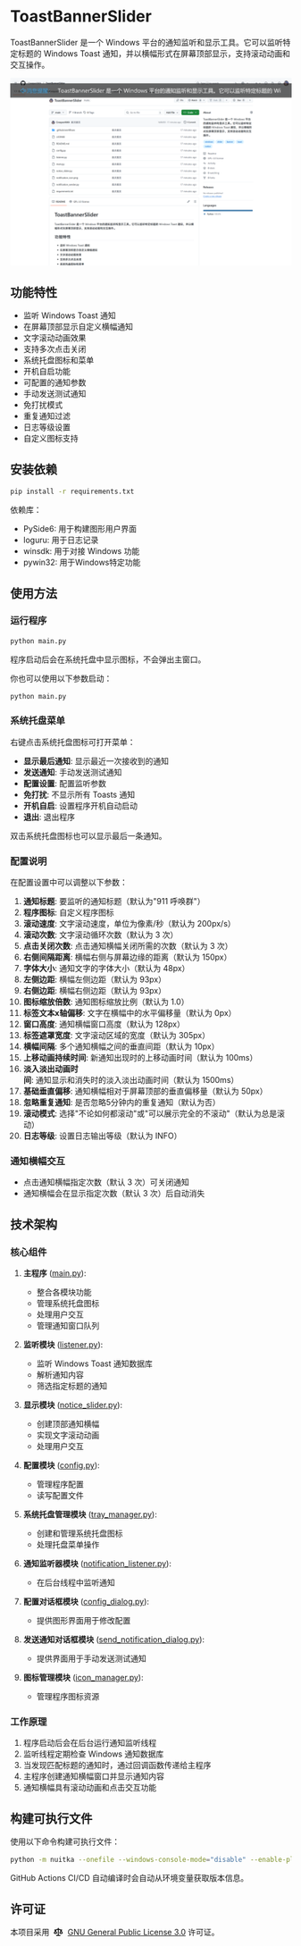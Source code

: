 # ToastBannerSlider

ToastBannerSlider 是一个 Windows 平台的通知监听和显示工具。它可以监听特定标题的 Windows Toast 通知，并以横幅形式在屏幕顶部显示，支持滚动动画和交互操作。

<p align="center">
  <img src="./doc/Example_of_Notification_Banner.png" alt="通知横幅示例">
</p>

## 功能特性

- 监听 Windows Toast 通知
- 在屏幕顶部显示自定义横幅通知
- 文字滚动动画效果
- 支持多次点击关闭
- 系统托盘图标和菜单
- 开机自启功能
- 可配置的通知参数
- 手动发送测试通知
- 免打扰模式
- 重复通知过滤
- 日志等级设置
- 自定义图标支持

## 安装依赖

```bash
pip install -r requirements.txt
```

依赖库：
- PySide6: 用于构建图形用户界面
- loguru: 用于日志记录
- winsdk: 用于对接 Windows 功能
- pywin32: 用于Windows特定功能

## 使用方法

### 运行程序

```bash
python main.py
```

程序启动后会在系统托盘中显示图标，不会弹出主窗口。

你也可以使用以下参数启动：

```bash
python main.py
```

### 系统托盘菜单

右键点击系统托盘图标可打开菜单：

- **显示最后通知**: 显示最近一次接收到的通知
- **发送通知**: 手动发送测试通知
- **配置设置**: 配置监听参数
- **免打扰**: 不显示所有 Toasts 通知
- **开机自启**: 设置程序开机自动启动
- **退出**: 退出程序

双击系统托盘图标也可以显示最后一条通知。

### 配置说明

在配置设置中可以调整以下参数：

1. **通知标题**: 要监听的通知标题（默认为"911 呼唤群"）
2. **程序图标**: 自定义程序图标
3. **滚动速度**: 文字滚动速度，单位为像素/秒（默认为 200px/s）
4. **滚动次数**: 文字滚动循环次数（默认为 3 次）
5. **点击关闭次数**: 点击通知横幅关闭所需的次数（默认为 3 次）
6. **右侧间隔距离**: 横幅右侧与屏幕边缘的距离（默认为 150px）
7. **字体大小**: 通知文字的字体大小（默认为 48px）
8. **左侧边距**: 横幅左侧边距（默认为 93px）
9. **右侧边距**: 横幅右侧边距（默认为 93px）
10. **图标缩放倍数**: 通知图标缩放比例（默认为 1.0）
11. **标签文本x轴偏移**: 文字在横幅中的水平偏移量（默认为 0px）
12. **窗口高度**: 通知横幅窗口高度（默认为 128px）
13. **标签遮罩宽度**: 文字滚动区域的宽度（默认为 305px）
14. **横幅间隔**: 多个通知横幅之间的垂直间距（默认为 10px）
15. **上移动画持续时间**: 新通知出现时的上移动画时间（默认为 100ms）
16. **淡入淡出动画时间**: 通知显示和消失时的淡入淡出动画时间（默认为 1500ms）
17. **基础垂直偏移**: 通知横幅相对于屏幕顶部的垂直偏移量（默认为 50px）
18. **忽略重复通知**: 是否忽略5分钟内的重复通知（默认为否）
19. **滚动模式**: 选择"不论如何都滚动"或"可以展示完全的不滚动"（默认为总是滚动）
20. **日志等级**: 设置日志输出等级（默认为 INFO）

### 通知横幅交互

- 点击通知横幅指定次数（默认 3 次）可关闭通知
- 通知横幅会在显示指定次数（默认 3 次）后自动消失

## 技术架构

### 核心组件

1. **主程序** ([main.py](./main.py)):
   - 整合各模块功能
   - 管理系统托盘图标
   - 处理用户交互
   - 管理通知窗口队列

2. **监听模块** ([listener.py](./listener.py)):
   - 监听 Windows Toast 通知数据库
   - 解析通知内容
   - 筛选指定标题的通知

3. **显示模块** ([notice_slider.py](./notice_slider.py)):
   - 创建顶部通知横幅
   - 实现文字滚动动画
   - 处理用户交互

4. **配置模块** ([config.py](./config.py)):
   - 管理程序配置
   - 读写配置文件

5. **系统托盘管理模块** ([tray_manager.py](./tray_manager.py)):
   - 创建和管理系统托盘图标
   - 处理托盘菜单操作

6. **通知监听器模块** ([notification_listener.py](./notification_listener.py)):
   - 在后台线程中监听通知

7. **配置对话框模块** ([config_dialog.py](./config_dialog.py)):
   - 提供图形界面用于修改配置

8. **发送通知对话框模块** ([send_notification_dialog.py](./send_notification_dialog.py)):
   - 提供界面用于手动发送测试通知

9. **图标管理模块** ([icon_manager.py](./icon_manager.py)):
   - 管理程序图标资源

### 工作原理

1. 程序启动后会在后台运行通知监听线程
2. 监听线程定期检查 Windows 通知数据库
3. 当发现匹配标题的通知时，通过回调函数传递给主程序
4. 主程序创建通知横幅窗口并显示通知内容
5. 通知横幅具有滚动动画和点击交互功能

## 构建可执行文件

使用以下命令构建可执行文件：

```bash
python -m nuitka --onefile --windows-console-mode="disable" --enable-plugins="pyside6" --main="main.py" --windows-icon-from-ico="notification_icon.ico" --product-name="ToastBannerSlider" --product-version="1.0.0" --copyright="© 2025 CreeperAWA. All rights reserved." --include-data-file=notification_icon.png=notification_icon.png --include-data-file=notification_icon.ico=notification_icon.ico
```

GitHub Actions CI/CD 自动编译时会自动从环境变量获取版本信息。

## 许可证

<p align="left">
  本项目采用&nbsp;
  <svg xmlns="http://www.w3.org/2000/svg" width="16" height="16" viewBox="0 0 16 16" style="vertical-align: text-bottom; margin-right: 5px;">
    <path d="M8.75.75V2h.985c.304 0 .603.08.867.231l1.29.736c.038.022.08.033.124.033h2.234a.75.75 0 0 1 0 1.5h-.427l2.111 4.692a.75.75 0 0 1-.154.838l-.53-.53.529.531-.001.002-.002.002-.006.006-.006.005-.01.01-.045.04c-.21.176-.441.327-.686.45C14.556 10.78 13.88 11 13 11a4.498 4.498 0 0 1-2.023-.454 3.544 3.544 0 0 1-.686-.45l-.045-.04-.016-.015-.006-.006-.004-.004v-.001a.75.75 0 0 1-.154-.838L12.178 4.5h-.162c-.305 0-.604-.079-.868-.231l-1.29-.736a.245.245 0 0 0-.124-.033H8.75V13h2.5a.75.75 0 0 1 0 1.5h-6.5a.75.75 0 0 1 0-1.5h2.5V3.5h-.984a.245.245 0 0 0-.124.033l-1.289.737c-.265.15-.564.23-.869.23h-.162l2.112 4.692a.75.75 0 0 1-.154.838l-.53-.53.529.531-.001.002-.002.002-.006.006-.016.015-.045.04c-.21.176-.441.327-.686.45C4.556 10.78 3.88 11 3 11a4.498 4.498 0 0 1-2.023-.454 3.544 3.544 0 0 1-.686-.45l-.045-.04-.016-.015-.006-.006-.004-.004v-.001a.75.75 0 0 1-.154-.838L2.178 4.5H1.75a.75.75 0 0 1 0-1.5h2.234a.249.249 0 0 0 .125-.033l1.288-.737c.265-.15.564-.23.869-.23h.984V.75a.75.75 0 0 1 1.5 0Zm2.945 8.477c.285.135.718.273 1.305.273s1.02-.138 1.305-.273L13 6.327Zm-10 0c.285.135.718.273 1.305.273s1.02-.138 1.305-.273L3 6.327Z"/>
  </svg>
  <a href="https://github.com/CreeperAWA/ToastBannerSlider/blob/main/LICENSE">GNU General Public License 3.0</a> 许可证。
</p>